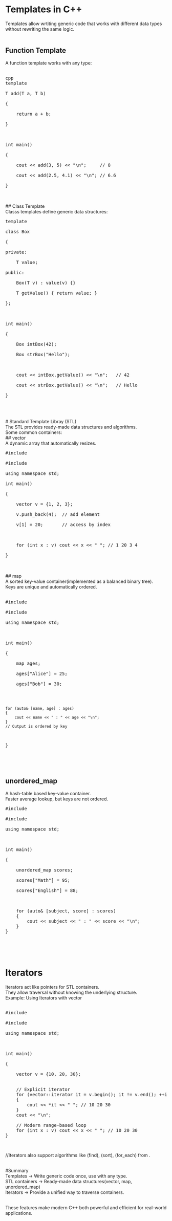# Templates in C++<br>
Templates allow wrtiting generic code that works with different data types without rewriting the same logic.
<br><br>
## Function Template<br>
A function template works with any type:<br>
<br> 
<pre>cpp
template <typename T><br>
T add(T a, T b) <br>
{<br>
    return a + b;<br>
}<br>
<br>
int main() <br>
{<br>
    cout << add<int>(3, 5) << "\n";     // 8<br>
    cout << add<double>(2.5, 4.1) << "\n"; // 6.6<br>
}</pre><br>
<br>
## Class Template<br>
Classs templates define generic data structures:<br>
<pre>
template <typename T><br>
class Box <br>
{<br>
private:<br>
    T value;<br>
public:<br>
    Box(T v) : value(v) {}<br>
    T getValue() { return value; }<br>
};<br>
<br>
int main() <br>
{<br>
    Box<int> intBox(42);<br>
    Box<string> strBox("Hello");<br>
<br>
    cout << intBox.getValue() << "\n";   // 42<br>
    cout << strBox.getValue() << "\n";   // Hello<br>
}</pre><br>
<br>
<br>
# Standard Template Libray (STL)<br>
The STL provides ready-made data structures and algorithms.<br>
Some common containers: <br>
## vector<br>
A dynamic array that automatically resizes.<br>
<pre>
#include <vector><br>
#include <iostream><br>
using namespace std;<br>
int main() <br>
{<br>
    vector<int> v = {1, 2, 3};<br>
    v.push_back(4);  // add element<br>
    v[1] = 20;       // access by index<br>
<br>
    for (int x : v) cout << x << " "; // 1 20 3 4<br>
} </pre><br>
<br>
## map<br>
A sorted key-value container(implemented as a balanced binary tree).<br>
Keys are unique and automatically ordered.<br><br>
<pre>
#include <map><br>
#include <iostream><br>
using namespace std;<br>
<br>
int main() <br>
{<br>
    map<string, int> ages;<br>
    ages["Alice"] = 25;<br>
    ages["Bob"] = 30;<br><br>

    for (auto& [name, age] : ages)
    {
        cout << name << " : " << age << "\n";
    }
    // Output is ordered by key
}</pre><br><br>

## unordered_map<br>
A hash-table based key-value container.<br>
Faster average lookup, but keys are not ordered.<br>
<pre>
#include <unordered_map><br>
#include <iostream><br>
using namespace std;<br><br>

int main() <br>
{<br>
    unordered_map<string, int> scores;<br>
    scores["Math"] = 95;<br>
    scores["English"] = 88;<br><br>

    for (auto& [subject, score] : scores) 
    {
        cout << subject << " : " << score << "\n";
    }
}</pre><br><br><br>


# Iterators<br>
Iterators act like pointers for STL containers.<br>
They allow traversal without knowing the underlying structure.<br>
Example: Using Iterators with vector<br>
<pre>         
#include <vector><br>
#include <iostream><br>
using namespace std;<br>
<br>
int main() <br>
{<br>
    vector<int> v = {10, 20, 30};<br>

    // Explicit iterator
    for (vector<int>::iterator it = v.begin(); it != v.end(); ++it) 
    {
        cout << *it << " "; // 10 20 30
    }
    cout << "\n";

    // Modern range-based loop
    for (int x : v) cout << x << " "; // 10 20 30
}</pre><br>
//Iterators also support algorithms like (find), (sort), (for_each) from <algorithm>.<br><br>


#Summary<br>
Templates -> Write generic code once, use with any type.<br>
STL containers -> Ready-made data structures(vector, map, unordered_map)<br>
Iterators -> Provide a unified way to traverse containers.<br><br>

These features make modern C++ both powerful and efficient for real-world applications.<br>
